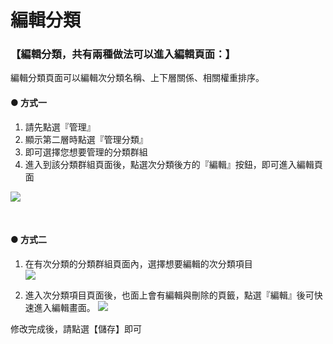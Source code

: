 # 編輯分類

### 【編輯分類，共有兩種做法可以進入編輯頁面：】
編輯分類頁面可以編輯次分類名稱、上下層關係、相關權重排序。

#### ● 方式一

1. 請先點選『管理』
2. 顯示第二層時點選『管理分類』
3. 即可選擇您想要管理的分類群組
4. 進入到該分類群組頁面後，點選次分類後方的『編輯』按鈕，即可進入編輯頁面

![](/_image/manage/taxonomy-edit1.png)

</br>

#### ● 方式二
1. 在有次分類的分類群組頁面內，選擇想要編輯的次分類項目  
![](/_image/manage/taxonomy-edit2-f1.png)

2. 進入次分類項目頁面後，也面上會有編輯與刪除的頁籤，點選『編輯』後可快速進入編輯畫面。
![](/_image/manage/taxonomy-edit2-f2.png)


修改完成後，請點選【儲存】即可